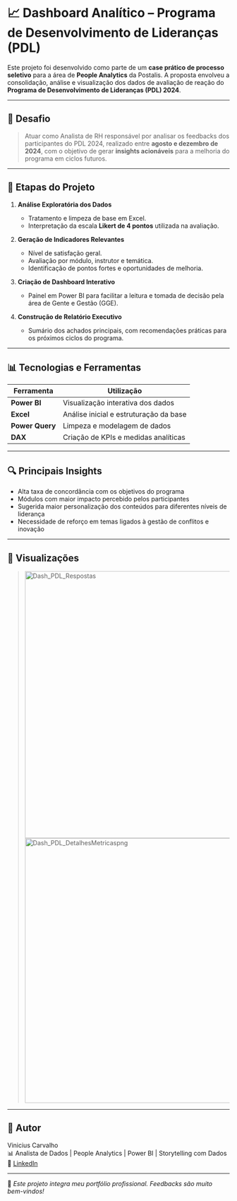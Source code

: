 # 📈 Dashboard Analítico – Programa de Desenvolvimento de Lideranças (PDL)

Este projeto foi desenvolvido como parte de um **case prático de processo seletivo** para a área de **People Analytics** da Postalis. A proposta envolveu a consolidação, análise e visualização dos dados de avaliação de reação do **Programa de Desenvolvimento de Lideranças (PDL) 2024**.

---

## 🎯 Desafio

> Atuar como Analista de RH responsável por analisar os feedbacks dos participantes do PDL 2024, realizado entre **agosto e dezembro de 2024**, com o objetivo de gerar **insights acionáveis** para a melhoria do programa em ciclos futuros.

---

## 🧩 Etapas do Projeto

1. **Análise Exploratória dos Dados**
   - Tratamento e limpeza de base em Excel.
   - Interpretação da escala **Likert de 4 pontos** utilizada na avaliação.

2. **Geração de Indicadores Relevantes**
   - Nível de satisfação geral.
   - Avaliação por módulo, instrutor e temática.
   - Identificação de pontos fortes e oportunidades de melhoria.

3. **Criação de Dashboard Interativo**
   - Painel em Power BI para facilitar a leitura e tomada de decisão pela área de Gente e Gestão (GGE).

4. **Construção de Relatório Executivo**
   - Sumário dos achados principais, com recomendações práticas para os próximos ciclos do programa.

---

## 📊 Tecnologias e Ferramentas

| Ferramenta       | Utilização                              |
|------------------|------------------------------------------|
| **Power BI**     | Visualização interativa dos dados        |
| **Excel**        | Análise inicial e estruturação da base   |
| **Power Query**  | Limpeza e modelagem de dados             |
| **DAX**          | Criação de KPIs e medidas analíticas     |

---

## 🔍 Principais Insights

- Alta taxa de concordância com os objetivos do programa
- Módulos com maior impacto percebido pelos participantes
- Sugerida maior personalização dos conteúdos para diferentes níveis de liderança
- Necessidade de reforço em temas ligados à gestão de conflitos e inovação

---

## 📎 Visualizações

> <img width="604" alt="Dash_PDL_Respostas" src="https://github.com/user-attachments/assets/ea82ab57-f082-4917-874a-915525ded227" />
> <img width="599" alt="Dash_PDL_DetalhesMetricaspng" src="https://github.com/user-attachments/assets/af7a2ccc-0225-4ab2-8c4c-89d194e5f471" />

---

## 👤 Autor

Vinicius Carvalho  
📊 Analista de Dados | People Analytics | Power BI | Storytelling com Dados  
🔗 [LinkedIn](https://www.linkedin.com/in/vinisilvacar)

---

📌 *Este projeto integra meu portfólio profissional. Feedbacks são muito bem-vindos!*
